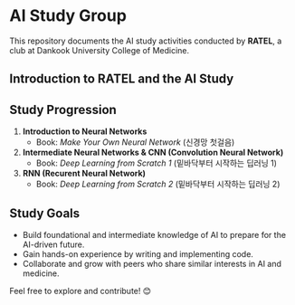 # AI Study Group

This repository documents the AI study activities conducted by **RATEL**, a club at Dankook University College of Medicine.

## Introduction to RATEL and the AI Study

## Study Progression

1. **Introduction to Neural Networks**
   - Book: *Make Your Own Neural Network* (신경망 첫걸음)
2. **Intermediate Neural Networks & CNN (Convolution Neural Network)**
   - Book: *Deep Learning from Scratch 1* (밑바닥부터 시작하는 딥러닝 1)
3. **RNN (Recurent Neural Network)**
   - Book: *Deep Learning from Scratch 2* (밑바닥부터 시작하는 딥러닝 2)

## Study Goals

- Build foundational and intermediate knowledge of AI to prepare for the AI-driven future.  
- Gain hands-on experience by writing and implementing code.  
- Collaborate and grow with peers who share similar interests in AI and medicine.

Feel free to explore and contribute! 😊
